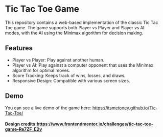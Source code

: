 # Tic Tac Toe Game
This repository contains a web-based implementation of the classic Tic Tac Toe game. The game supports both Player vs Player and Player vs AI modes, with the AI using the Minimax algorithm for decision making.

## Features
- Player vs Player: Play against another human.
- Player vs AI: Play against a computer opponent that uses the Minimax algorithm for optimal moves.
- Score Tracking: Keeps track of wins, losses, and draws.
- Responsive Design: Compatible with various screen sizes.


## Demo
You can see a live demo of the game here: https://itsmetoney.github.io/Tic-Tac-Toe/
#### Design credits:https://www.frontendmentor.io/challenges/tic-tac-toe-game-Re7ZF_E2v
